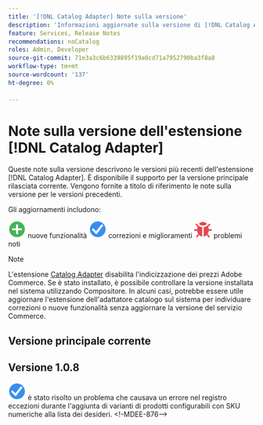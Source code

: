 ```yaml
---
title: '[!DNL Catalog Adapter] Note sulla versione'
description: 'Informazioni aggiornate sulla versione di [!DNL Catalog Adapter] per Adobe Commerce.'
feature: Services, Release Notes
recommendations: noCatalog
roles: Admin, Developer
source-git-commit: 71e3a3c6b6339895f19a0cd71a7952790ba3f8a8
workflow-type: tm+mt
source-wordcount: '137'
ht-degree: 0%

---
```


# Note sulla versione dell&#39;estensione [!DNL Catalog Adapter]

Queste note sulla versione descrivono le versioni più recenti dell&#39;estensione [!DNL Catalog Adapter]. È disponibile il supporto per la versione principale rilasciata corrente. Vengono fornite a titolo di riferimento le note sulla versione per le versioni precedenti.

Gli aggiornamenti includono:

![Nuove](../assets/new.svg) nuove funzionalità
![Correzioni](../assets/fix.svg) correzioni e miglioramenti
![Bug](../assets/bug.svg) problemi noti


>[!NOTE]
>
>L&#39;estensione [Catalog Adapter](catalog-adapter.md) disabilita l&#39;indicizzazione dei prezzi Adobe Commerce. Se è stato installato, è possibile controllare la versione installata nel sistema utilizzando Compositore. In alcuni casi, potrebbe essere utile aggiornare l&#39;estensione dell&#39;adattatore catalogo sul sistema per individuare correzioni o nuove funzionalità senza aggiornare la versione del servizio Commerce.

## Versione principale corrente

## Versione 1.0.8

![Correzione](../assets/fix.svg) è stato risolto un problema che causava un errore nel registro eccezioni durante l&#39;aggiunta di varianti di prodotti configurabili con SKU numeriche alla lista dei desideri. &lt;!-MDEE-876—>

